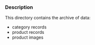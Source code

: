 ### Description
This directory contains the archive of data:
- category records
- product records
- product images